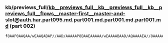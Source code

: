 ### kb/previews_full/kb__previews_full__kb__previews_full__kb__previews_full__flows__master-first__master-and-slot@auth.har.part095.md.part001.md.part001.md.part001.md (part 002)

```md
f8AAP8AAQAA/wEAAQABAP//AAD/AAAAAP8BAAEAAAAA/wEAAAABAAD/AQAAAAEA//8AAAAAAQAAAAEAAAAAAAAAAQAAAAEAAAAAAP8AAQAAAAAAAAAAAAD/AAD/AAAAAAABAAAAAAAA/wEAAAABAAAAAAAA/
```

```
